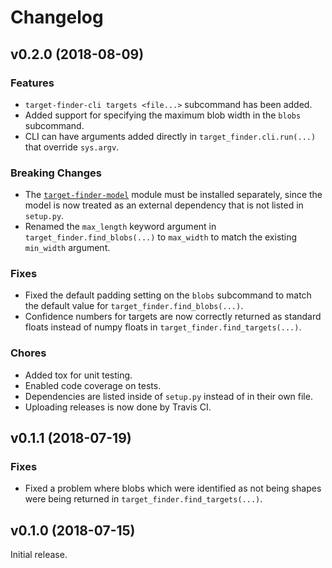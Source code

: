 # Changelog

## v0.2.0 (2018-08-09)

### Features

- `target-finder-cli targets <file...>` subcommand has been added.
- Added support for specifying the maximum blob width in the `blobs`
  subcommand.
- CLI can have arguments added directly in `target_finder.cli.run(...)` that
  override `sys.argv`.

### Breaking Changes

- The [`target-finder-model`](https://github.com/uavaustin/target-finder-model)
  module must be installed separately, since the model is now treated as an
  external dependency that is not listed in `setup.py`.
- Renamed the `max_length` keyword argument in `target_finder.find_blobs(...)`
  to `max_width` to match the existing `min_width` argument.

### Fixes

- Fixed the default padding setting on the `blobs` subcommand to match the
  default value for `target_finder.find_blobs(...)`.
- Confidence numbers for targets are now correctly returned as standard floats
  instead of numpy floats in `target_finder.find_targets(...)`.

### Chores

- Added tox for unit testing.
- Enabled code coverage on tests.
- Dependencies are listed inside of `setup.py` instead of in their own file.
- Uploading releases is now done by Travis CI.

## v0.1.1 (2018-07-19)

### Fixes

- Fixed a problem where blobs which were identified as not being shapes were
  being returned in `target_finder.find_targets(...)`.

## v0.1.0 (2018-07-15)

Initial release.
